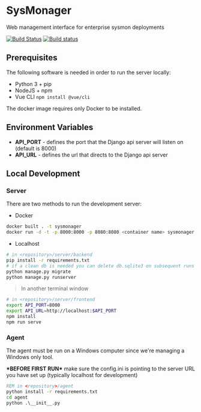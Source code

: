 # SysMonager
Web management interface for enterprise sysmon deployments

[![Build Status](https://travis-ci.com/rwwiv/sysmon-web-manager.svg?branch=master)](https://travis-ci.com/rwwiv/sysmon-web-manager)
[![Build status](https://ci.appveyor.com/api/projects/status/qw9fme4a90kev148?svg=true)](https://ci.appveyor.com/project/rwwiv/sysmon-web-manager)

## Prerequisites

The following software is needed in order to run the server locally:
* Python 3 + pip
* NodeJS + npm 
* Vue CLI `npm install @vue/cli`

The docker image requires only Docker to be installed.

## Environment Variables
* **API_PORT** - defines the port that the Django api server will listen on (default is 8000)
* **API_URL** - defines the url that directs to the Django api server

## Local Development

### Server

There are two methods to run the development server:

* Docker

``` sh
docker built . -t sysmonager
docker run -d -t -p 8000:8000 -p 8080:8080 <container name> sysmonager
```

* Localhost

``` sh
# in <repository>/server/backend
pip install -r requirements.txt
# if a clean db is needed you can delete db.sqlite3 on subsequent runs
python manage.py migrate
python manage.py runserver
```
> In another terminal window

``` sh
# in <repository>/server/frontend
export API_PORT=8000
export API_URL=http://localhost:$API_PORT
npm install
npm run serve
```

### Agent

The agent must be run on a Windows computer since we're managing a Windows only tool.

**\*BEFORE FIRST RUN\*** make sure the config.ini is pointing to the server URL you have set up (typically localhost for development)

``` cmd
REM in <repository>/agent
python install -r requirements.txt
cd agent
python .\__init__.py
```
